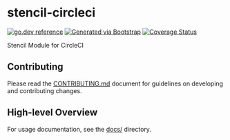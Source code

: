# stencil-circleci

[![go.dev reference](https://img.shields.io/badge/go.dev-reference-007d9c?logo=go&logoColor=white)](https://engdocs.outreach.cloud/github.com/getoutreach/stencil-circleci)
[![Generated via Bootstrap](https://img.shields.io/badge/Outreach-Bootstrap-%235951ff)](https://github.com/getoutreach/bootstrap)
[![Coverage Status](https://coveralls.io/repos/github/getoutreach/stencil-circleci/badge.svg?branch=main)](https://coveralls.io/github//getoutreach/stencil-circleci?branch=main)

<!-- <<Stencil::Block(extraBadges)>> -->

<!-- <</Stencil::Block>> -->

Stencil Module for CircleCI

## Contributing

Please read the [CONTRIBUTING.md](CONTRIBUTING.md) document for guidelines on developing and contributing changes.

## High-level Overview

<!-- <<Stencil::Block(overview)>> -->

For usage documentation, see the [docs/](docs/) directory.

<!-- <</Stencil::Block>> -->
